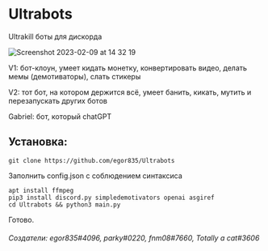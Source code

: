 # Ultrabots
Ultrakill боты для дискорда

![Screenshot 2023-02-09 at 14 32 19](https://user-images.githubusercontent.com/90187830/217801433-c50c314e-04a6-4b1f-bb83-391f00574b13.png)

V1: бот-клоун, умеет кидать монетку, конвертировать видео, делать мемы (демотиваторы), слать стикеры

V2: тот бот, на котором держится всё, умеет банить, кикать, мутить и перезапускать других ботов

Gabriel: бот, который chatGPT

## Установка:
```
git clone https://github.com/egor835/Ultrabots
```

Заполнить config.json с соблюдением синтаксиса

```
apt install ffmpeg
pip3 install discord.py simpledemotivators openai asgiref
cd Ultrabots && python3 main.py
```
Готово.

###### Создатели: egor835#4096, parky#0220, fnm08#7660, Totally a cat#3606
